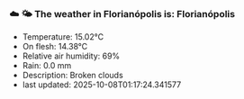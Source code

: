 ### ☁️ 🌤️  The weather in Florianópolis is: Florianópolis

- Temperature: 15.02°C
- On flesh: 14.38°C
- Relative air humidity: 69%
- Rain: 0.0 mm
- Description: Broken clouds
- last updated: 2025-10-08T01:17:24.341577
